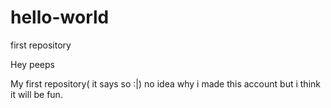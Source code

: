 # hello-world
first repository

Hey peeps

My first repository( it says so :|)
no idea why i made this account but i think it will be fun.
